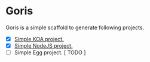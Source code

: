 # Goris

Goris is a simple scaffold to generate following projects.

- [x] [Simple KOA project.](https://github.com/cyrusky-scaffold/templates-empty-koa-project)
- [x] [Simple NodeJS project.](https://github.com/cyrusky-scaffold/templates-empty-koa-project)
- [ ] Simple Egg project. [ TODO ]
